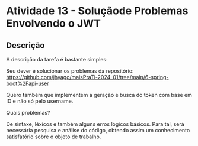 # Atividade 13 - Soluçãode Problemas Envolvendo o JWT
## Descrição
A descrição da tarefa é bastante simples:

Seu dever é solucionar os problemas da repositório: https://github.com/jhyago/maisPraTi-2024-01/tree/main/6-spring-boot%2Fapi-user

Quero também que implementem a geração e busca do token com base em ID e não só pelo username.

Quais problemas?

De sintaxe, léxicos e também alguns erros lógicos básicos. Para tal, será necessária pesquisa e análise do código, obtendo assim um conhecimento satisfatório sobre o objeto de trabalho.
